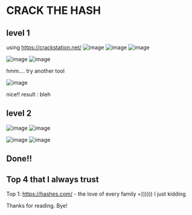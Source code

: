 # CRACK THE HASH
## level 1
using https://crackstation.net/
![image](https://github.com/nguyenngocdung18/tryhackme/assets/134156226/b403c18b-1a38-40ff-bc8e-c4bc3aec8685)
![image](https://github.com/nguyenngocdung18/tryhackme/assets/134156226/d6cfb1b3-2c67-4bac-bc55-10069dce2981)
![image](https://github.com/nguyenngocdung18/tryhackme/assets/134156226/f10af3fc-d377-41ff-a4ef-1f1e8253aa14)

![image](https://github.com/nguyenngocdung18/tryhackme/assets/134156226/ce7c95e0-ff25-4ac6-b7a9-8e5bdd3847c2)
![image](https://github.com/nguyenngocdung18/tryhackme/assets/134156226/f8e1924c-e2b8-4f25-8f3e-8df9e7e6fb66)

hmm.... try another tool

![image](https://github.com/nguyenngocdung18/tryhackme/assets/134156226/9afc148c-01a3-47a2-af54-c5a70f9dc836)

nice!! result : bleh
## level 2
![image](https://github.com/nguyenngocdung18/tryhackme/assets/134156226/8e9b9ee2-ed71-477f-9849-576257644b9c)
![image](https://github.com/nguyenngocdung18/tryhackme/assets/134156226/43454d71-9cb9-4f57-b9d4-be3b8499a82e)

![image](https://github.com/nguyenngocdung18/tryhackme/assets/134156226/336bff83-d8a8-42d6-8607-50f8d0c5a631)
![image](https://github.com/nguyenngocdung18/tryhackme/assets/134156226/ed0b6222-0f79-43c2-8133-468c0b3eb9af)
## Done!!

## Top 4 that I always trust 
Top 1: https://hashes.com/ - the love of every family
=)))))) I just kidding

Thanks for reading. Bye!
